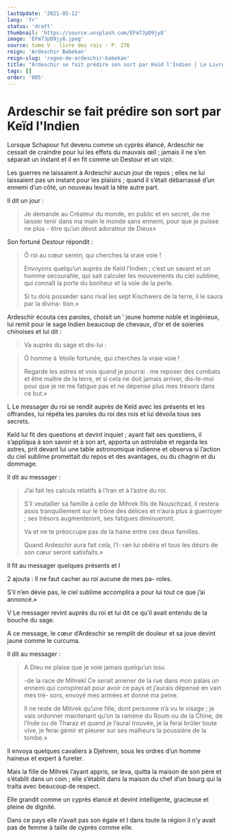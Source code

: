```yaml
---
lastUpdate: '2021-05-12'
lang: 'fr'
status: 'draft'
thumbnail: 'https://source.unsplash.com/EFm7JpD9jy8'
image: 'EFm7JpD9jy8.jpeg'
source: tome V - livre des rois - P. 276
reign: 'Ardeschir Babekan'
reign-slug: 'regne-de-ardeschir-babekan'
title: "Ardeschir se fait prédire son sort par Keïd l'Indien | Le Livre des Rois | Shâhnâmeh"
tags: []
order: '005'
---
```


# Ardeschir se fait prédire son sort par Keïd l'Indien

Lorsque Schapour fut devenu comme un cyprès élancé, Ardeschir ne cessait de craindre pour lui les effets du mauvais œil ; jamais il ne s’en séparait un instant et il en fit comme un Destour et un vizir.

Les guerres ne laissaient à Ardeschir aucun jour de repos ; elles ne lui laissaient pas un instant pour les plaisirs ; quand il s’était débarrassé d’un ennemi d’un côté, un nouveau levait la tête autre part.

Il dit un jour :

> Je demande au Créateur du monde, en public et en secret, de me laisser tenir dans ma main le monde sans ennemi, pour que je puisse ne plus - être qu’un dévot adorateur de Dieux»

Son fortuné Destour répondit :

> Ô roi au cœur serein, qui cherches la vraie voie !
>
> Envoyons quelqu’un auprès de Keïd l’Indien ; c’est un savant et un homme secourahle, qui sait calculer les mouvements du ciel sublime, qui connaît la porte du bonheur et la voie de la perle.
>
> Si tu dois posséder sans rival les sept Kischwers de la terre, il le saura par la divina- tion.»

Ardeschir écouta ces paroles, choisit un
’ jeune homme noble et ingénieux, lui remit pour le sage Indien beaucoup de chevaux, d’or et de soieries chinoises et lui dit :

> Va auprès du sage et dis-lui :

> Ô homme à ’étoile fortunée, qui cherches la vraie voie !
>
> Regarde les astres et vois quand je pourrai . me reposer des combats et être maître de la terre, et si cela ne doit jamais arriver, dis-le-moi pour que je ne me fatigue pas et ne dépense plus mes trésors dans ce but.»

L Le messager du roi se rendit auprès de Keïd avec les présents et les offrandes, lui répéta les paroles du roi des rois et lui dévoila tous ses secrets.

Keîd lui fit des questions et devint inquiet ; ayant fait ses questiens, il s’appliqua à son savoir et à son art, apporta un astrolabe et regarda les astres, prit devant lui une table astronomique indienne et observa si l’action du ciel sublime promettait du repos et des avantages, ou du chagrin et du dommage.

Il dit au messager :

> J’ai fait les calculs relatifs à l’Iran et à l’astre du roi.
>
> S’il veutallier sa famille à celle de Mihrek fils de Nouschzad, il restera assis tranquillement sur le trône des délices et n’aura plus à guerroyer ; ses trésors augmenteront, ses fatigues diminueront.
>
> Va et ne te préoccupe pas de la haine entre ces deux familles.
>
> Quand Ardeschir aura fait cela, l’I- ran lui obéira et tous les désirs de son cœur seront satisfaits.»

Il fit au messager quelques présents et I

2
ajouta : Il ne faut cacher au roi aucune de mes pa- roles.

S’il n’en dévie pas, le ciel sublime accomplira a pour lui tout ce que j’ai annoncé.»

V Le messager revint auprès du roi et lui dit ce qu’il avait entendu de la bouche du sage.

A ce message, le cœur d’Ardeschir se remplit de douleur et sa joue devint jaune comme le curcuma.

Il dit au messager :

> A Dieu ne plaise que je voie jamais quelqu’un issu
>
> -de la race de Mihrekl Ce serait amener de la rue dans mon palais un ennemi qui conspirerait pour avoir ce pays et j’aurais dépensé en vain mes tré- sors, envoyé mes armées et donné ma peine.
>
> Il ne reste de Mihrek qu’une fille, dont personne n’a vu le visage ; je vais ordonner maintenant qu’on la ramène du Roum ou de la Chine, de l’Inde ou de Tharaz et quand je l’aurai trouvée, je la ferai brûler toute vive, je ferai gémir et pleurer sur ses malheurs la poussière de la tombe.»

Il envoya quelques cavaliers à Djehrem, sous les ordres d’un homme haineux et expert à fureter.

Mais la fille de Mihrek l’ayant appris, se leva, quitta la maison de son père et s’établit dans un coin ; elle s’établit dans la maison du chef d’un bourg qui la traita avec beaucoup de respect.

Elle grandit comme un cyprès élancé et devint intelligente, gracieuse et pleine de dignité.

Dans ce pays elle n’avait pas son égale et I dans toute la région il n’y avait pas de femme à taille de cyprès comme elle.
